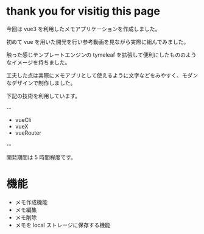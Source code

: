 # thank you for visitig this page

今回は vue3 を利用したメモアプリケーションを作成しました。


初めて vue を用いた開発を行い参考動画を見ながら実際に組んでみました。

触った感じテンプレートエンジンの tymeleaf を拡張して便利にしたもののようなイメージを持ちました。

工夫した点は実際にメモアプリとして使えるように文字などをみやすく、モダンなデザインで制作しました。

下記の技術を利用しています。

--

* vueCli
* vueX
* vueRouter

--

開発期間は 5 時間程度です。

# 機能

* メモ作成機能
* メモ編集
* メモ削除
* メモを local ストレージに保存する機能
